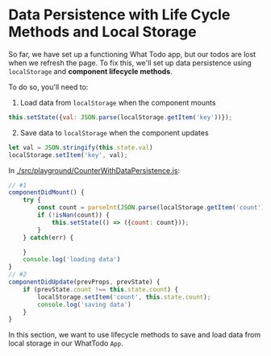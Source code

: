 # Data Persistence with Life Cycle Methods and Local Storage

So far, we have set up a functioning What Todo app, but our todos are lost when we refresh the page. To fix this, we'll set up data persistence using `localStorage` and **component lifecycle methods**.

To do so, you'll need to:
1. Load data from `localStorage` when the component mounts
```js
this.setState({val: JSON.parse(localStorage.getItem('key'))});
```
2. Save data to `localStorage` when the component updates
```js
let val = JSON.stringify(this.state.val) 
localStorage.setItem('key', val);
```

In [./src/playground/CounterWithDataPersistence.js](.what-todo-app/src/playground/CounterWithDataPersistence.js):
```jsx
// #1
componentDidMount() {
    try {
        const count = parseInt(JSON.parse(localStorage.getItem('count')));
        if (!isNan(count)) {
            this.setState(() => ({count: count}));
        }
    } catch(err) {

    } 
    console.log('loading data')
}
// #2
componentDidUpdate(prevProps, prevState) {
    if (prevState.count !== this.state.count) {
        localStorage.setItem('count', this.state.count);
        console.log('saving data')
    }
}
```

In this section, we want to use lifecycle methods to save and load data from local storage in our WhatTodo `App`. 